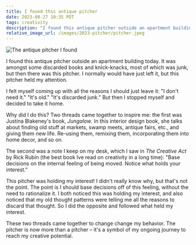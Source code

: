 ```yaml
---
title: I found this antique pitcher
date: 2023-08-27 10:35 PDT
tags: creativity
description: "I found this antique pitcher outside an apartment building today. It was amongst some discarded books and knick-knacks, most of which was junk, but then there was this pitcher. I normally would have just left it, but this pitcher held my attention."
relative_image_url: /images/2023-pitcher/pitcher.jpeg
---
```


![The antique pitcher I found](/images/2023-pitcher/pitcher.jpeg)

I found this antique pitcher outside an apartment building today. It was amongst some discarded books and knick-knacks, most of which was junk, but then there was this pitcher. I normally would have just left it, but this pitcher held my attention.

I felt myself coming up with all the reasons I should just leave it: "I don't need it." "It's old." "It's discarded junk." But then I stopped myself and decided to take it home.

Why did I do this? Two threads came together to inspire me: the first was Justina Blakeney's book, _Jungalow_. In this interior design book, she talks about finding old stuff at markets, swamp meets, antique fairs, etc., and giving them new life. Re-using them, remixing them, incorporating them into home decor, and so on.

The second was a note I keep on my desk, which I saw in _The Creative Act_ by Rick Rubin (the best book Ive read on creativity in a long time): "Base decisions on the internal feeling of being moved. Notice what holds your interest."

This pitcher was holding my interest! I didn't really know why, but that's not the point. The point is I should base decisions off of this feeling, without the need to rationalize it. I both noticed this was holding my interest, and also noticed that my old thought patterns were telling me all the reasons to discard that thought. So I did the opposite and followed what held my interest.

These two threads came together to change change my behavior. The pitcher is now more than a pitcher – it's a symbol of my ongoing journey to reach my creative potential.
